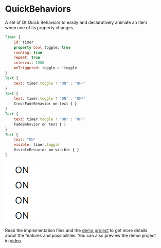 # QuickBehaviors

A set of Qt Quick Behaviors to easily and declaratively animate an Item when one of its property changes.

```qml
Timer {
    id: timer
    property bool toggle: true
    running: true
    repeat: true
    interval: 1000
    onTriggered: toggle = !toggle
}
Text {
    text: timer.toggle ? "ON" : "OFF"
}
Text {
    text: timer.toggle ? "ON" : "OFF"
    CrossFadeBehavior on text { }
}
Text {
    text: timer.toggle ? "ON" : "OFF"
    FadeBehavior on text { }
}
Text {
    text: "ON"
    visible: timer.toggle
    VisibleBehavior on visible { }
}
```

![preview](preview.gif)

Read the implementation files and the [demo project](demo/main.qml) to get more details about the features and possibilities.
You can also preview the demo project in [video](https://imgur.com/a/7DZOYv5).
